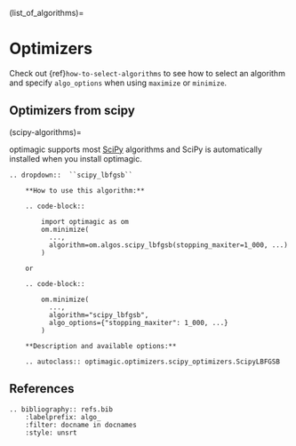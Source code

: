 (list_of_algorithms)=

# Optimizers

Check out {ref}`how-to-select-algorithms` to see how to select an algorithm and specify
`algo_options` when using `maximize` or `minimize`.

## Optimizers from scipy

(scipy-algorithms)=

optimagic supports most [SciPy](https://scipy.org/) algorithms and SciPy is
automatically installed when you install optimagic.

```{eval-rst}
.. dropdown::  ``scipy_lbfgsb``

    **How to use this algorithm:**

    .. code-block::

        import optimagic as om
        om.minimize(
          ...,
          algorithm=om.algos.scipy_lbfgsb(stopping_maxiter=1_000, ...)
        )
        
    or
        
    .. code-block::

        om.minimize(
          ...,
          algorithm="scipy_lbfgsb",
          algo_options={"stopping_maxiter": 1_000, ...}
        )

    **Description and available options:**

    .. autoclass:: optimagic.optimizers.scipy_optimizers.ScipyLBFGSB

```

## References

```{eval-rst}
.. bibliography:: refs.bib
    :labelprefix: algo_
    :filter: docname in docnames
    :style: unsrt
```
